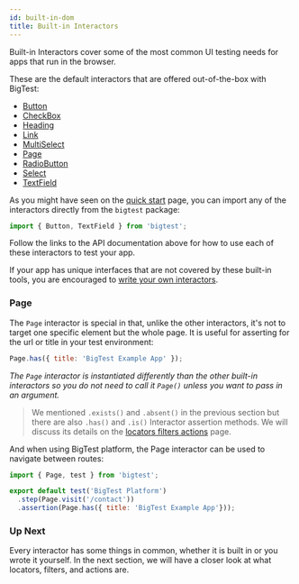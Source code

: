 ```yaml
---
id: built-in-dom
title: Built-in Interactors
---
```


Built-in Interactors cover some of the most common UI testing needs for apps that run in the browser.

These are the default interactors that are offered out-of-the-box with BigTest:

- [Button](/)
- [CheckBox](/)
- [Heading](/)
- [Link](/)
- [MultiSelect](/)
- [Page](/)
- [RadioButton](/)
- [Select](/)
- [TextField](/)

As you might have seen on the [quick start](/docs/interactors/) page, you can import any of the interactors directly from the `bigtest` package:

```js
import { Button, TextField } from 'bigtest';
```

Follow the links to the API documentation above for how to use each of these interactors to test your app.

If your app has unique interfaces that are not covered by these built-in tools, you are encouraged to [write your own interactors](/docs/interactors/write-your-own).

### Page
The `Page` interactor is special in that, unlike the other interactors, it's not to target one specific element but the whole page. It is useful for asserting for the url or title in your test environment:

```js
Page.has({ title: 'BigTest Example App' });
```
_The `Page` interactor is instantiated differently than the other built-in interactors so you do not need to call it `Page()` unless you want to pass in an argument._

> We mentioned `.exists()` and `.absent()` in the previous section but there are also `.has()` and `.is()` Interactor assertion methods. We will discuss its details on the [locators filters actions](/docs/interactors/locators-filters-actions) page.

And when using BigTest platform, the Page interactor can be used to navigate between routes:

```js
import { Page, test } from 'bigtest';

export default test('BigTest Platform')
  .step(Page.visit('/contact'))
  .assertion(Page.has({ title: 'BigTest Example App'}));
```

### Up Next

Every interactor has some things in common, whether it is built in or you wrote it yourself. In the next section, we will have a closer look at what locators, filters, and actions are. 

<!--
🧹👆
charles: Can we get a preview here? "some things in common" might be better as more specific. What are those things? Actions, which advance the state of your app, and filters which match on it and help you do things like make assertions

min: also the next page starts out with a very similar sentence so maybe we can rephrase this one
-->
